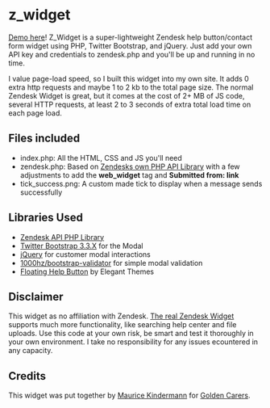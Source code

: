 # z_widget
[Demo here](https://mauricekindermann.github.io/z_widget/)! Z_Widget is a super-lightweight Zendesk help button/contact form widget using PHP, Twitter Bootstrap, and jQuery. Just add your own API key and credentials to zendesk.php and you'll be up and running in no time.

I value page-load speed, so I built this widget into my own site. It adds 0 extra http requests and maybe 1 to 2 kb to the total page size. The normal Zendesk Widget is great, but it comes at the cost of 2+ MB of JS code, several HTTP requests, at least 2 to 3 seconds of extra total load time on each page load.

## Files included
- index.php: All the HTML, CSS and JS you'll need
- zendesk.php: Based on [Zendesks own PHP API Library](https://developer.zendesk.com/rest_api/docs/api-clients/php) with a few adjustments to add the **web_widget** tag and **Submitted from: link**
- tick_success.png: A custom made tick to display when a message sends successfully

## Libraries Used
- [Zendesk API PHP Library](https://developer.zendesk.com/rest_api/docs/api-clients/php)
- [Twitter Bootstrap 3.3.X](http://getbootstrap.com/getting-started/) for the Modal
- [jQuery](https://jquery.com/) for customer modal interactions
- [1000hz/bootstrap-validator](https://github.com/1000hz/bootstrap-validator) for simple modal validation
- [Floating Help Button](https://www.elegantthemes.com/blog/community/free-divi-code-snippets-and-a-growing-github-resource-repo-by-andy-tran-the-divi-nation-podcast-episode-21) by Elegant Themes

## Disclaimer
This widget as no affiliation with Zendesk. [The real Zendesk Widget](https://www.zendesk.com/embeddables/) supports much more functionality, like searching help center and file uploads. Use this code at your own risk, be smart and test it thoroughly in your own environment. I take no responsibility for any issues ecountered in any capacity.

## Credits
This widget was put together by [Maurice Kindermann](https://dribbble.com/maurice_k) for [Golden Carers](https://www.goldencarers.com). 